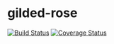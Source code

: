 # gilded-rose 

[![Build Status](https://travis-ci.org/johnathan95/gilded-rose.svg?branch=master)](https://travis-ci.org/johnathan95/gilded-rose)
[![Coverage Status](https://coveralls.io/repos/github/johnathan95/gilded-rose/badge.svg?branch=master)](https://coveralls.io/github/johnathan95/gilded-rose?branch=master)
